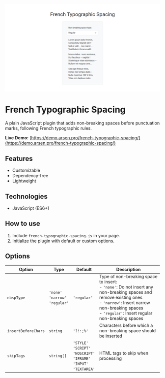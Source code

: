 <kbd>
    <img src="img/french-typographic-spacing.png" alt="French Typographic Spacing">
</kbd>


# French Typographic Spacing
A plain JavaScript plugin that adds non-breaking spaces before punctuation marks,
following French typographic rules.

**Live Demo:**
[https://demo.arsen.pro/french-typographic-spacing/](https://demo.arsen.pro/french-typographic-spacing/)


## Features
* Customizable
* Dependency-free
* Lightweight


## Technologies
* JavaScript (ES6+)


## How to use
1. Include `french-typographic-spacing.js` in your page.
2. Initialize the plugin with default or custom options.


## Options
<table>
  <thead>
    <tr>
      <th>Option</th>
      <th>Type</th>
      <th>Default</th>
      <th>Description</th>
    </tr>
  </thead>
  <tbody>
    <tr>
      <td>
        <code>nbspType</code>
      </td>
      <td>
        <code>'none'</code><br>
        <code>'narrow'</code><br>
        <code>'regular'</code>
      </td>
      <td>
        <code>'regular'</code>
      </td>
      <td>
        Type of non-breaking space to insert:<br>
        - <code>'none'</code>: Do not insert any non-breaking spaces and remove existing ones<br>
        - <code>'narrow'</code>: Insert narrow non-breaking spaces<br>
        - <code>'regular'</code>: Insert regular non-breaking spaces
      </td>
    </tr>
    <tr>
      <td>
        <code>insertBeforeChars</code>
      </td>
      <td>
        <code>string</code>
      </td>
      <td>
        <code>'?!:;%'</code>
      </td>
      <td>
        Characters before which a non-breaking space should be inserted
      </td>
    </tr>
    <tr>
      <td>
        <code>skipTags</code>
      </td>
      <td>
        <code>string[]</code>
      </td>
      <td>
        <code>'STYLE'</code><br>
        <code>'SCRIPT'</code><br>
        <code>'NOSCRIPT'</code><br>
        <code>'IFRAME'</code><br>
        <code>'INPUT'</code><br>
        <code>'TEXTAREA'</code>
      </td>
      <td>
        HTML tags to skip when processing
      </td>
    </tr>
  </tbody>
</table>